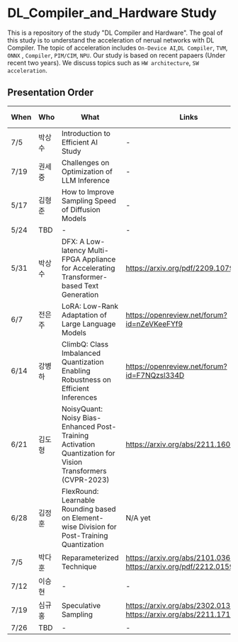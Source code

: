 # DL_Compiler_and_Hardware Study

This is a repository of the study "DL Compiler and Hardware". The goal of this study is to understand the acceleration of nerual networks with DL Compiler. The topic of acceleration includes `On-Device AI`,`DL Compiler`, `TVM`, `ONNX` , `Compiler`, `PIM/CIM`, `NPU`. Our study is based on recent papaers (Under recent two years). We discuss topics such as `HW architecture`, `SW acceleration`.


## Presentation Order
When | Who | What | Links | Issue # | Etc.
---- | -------- | ----------------------------------------- | ----------------------- | --------------------- | ----
7/5 | 박상수 | Introduction to Efficient AI Study | - | #1 | -
7/19 | 권세중 | Challenges on Optimization of LLM Inference | - | #2 | -
5/17 | 김형준 | How to Improve Sampling Speed of Diffusion Models | - | #3 | -
5/24 | TBD | - | - | - | -
5/31 | 박상수 | DFX: A Low-latency Multi-FPGA Appliance for Accelerating Transformer-based Text Generation | https://arxiv.org/pdf/2209.10797.pdf | #5 | -
6/7 | 전은주 | LoRA: Low-Rank Adaptation of Large Language Models | https://openreview.net/forum?id=nZeVKeeFYf9 | #6 | -
6/14 | 강병하 | ClimbQ: Class Imbalanced Quantization Enabling Robustness on Efficient Inferences | https://openreview.net/forum?id=F7NQzsl334D | #7 | -
6/21 | 김도형 | NoisyQuant: Noisy Bias-Enhanced Post-Training Activation Quantization for Vision Transformers (CVPR-2023) | https://arxiv.org/abs/2211.16056 | #8 | -
6/28 |  김정훈 | FlexRound: Learnable Rounding based on Element-wise Division for Post-Training Quantization | N/A yet | - | -
7/5 | 박다훈 | Reparameterized Technique | https://arxiv.org/abs/2101.03697 , https://arxiv.org/pdf/2212.01593.pdf | #10 | -
7/12 | 이승현 | - | - | - | -
7/19 | 심규홍 | Speculative Sampling | https://arxiv.org/abs/2302.01318, https://arxiv.org/abs/2211.17192 | #12 | -
7/26 | TBD | - | - | - | -
